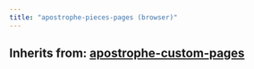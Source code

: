 ```yaml
---
title: "apostrophe-pieces-pages (browser)"
---
```

## Inherits from: [apostrophe-custom-pages](../apostrophe-custom-pages/browser-apostrophe-custom-pages.html)

